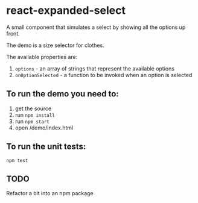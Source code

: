 # react-expanded-select

A small component that simulates a select by showing all the options up front. 

The demo is a size selector for clothes. 

The available properties are:
  1. `options` - an array of strings that represent the available options
  2. `onOptionSelected` - a function to be invoked when an option is selected

## To run the demo you need to:

  1. get the source
  2. run `npm install`
  3. run `npm start`
  4. open /demo/index.html

## To run the unit tests:

  `npm test`

## TODO

  Refactor a bit into an npm package

